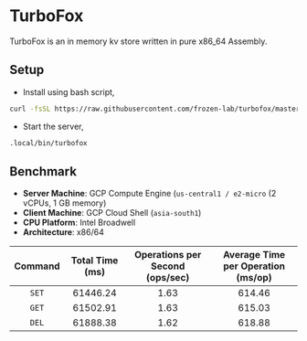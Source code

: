 # TurboFox

TurboFox is an in memory kv store written in pure x86_64 Assembly.

## Setup

- Install using bash script,

 ```bash
 curl -fsSL https://raw.githubusercontent.com/frozen-lab/turbofox/master/install.sh | bash
 ```
- Start the server,
  
```bash
.local/bin/turbofox
```

## Benchmark

- **Server Machine**: GCP Compute Engine (`us-central1 / e2-micro` (2 vCPUs, 1 GB memory)
- **Client Machine**: GCP Cloud Shell (`asia-south1`) 
- **CPU Platform**: Intel Broadwell
- **Architecture**: x86/64

| Command | Total Time (ms) | Operations per Second (ops/sec) | Average Time per Operation (ms/op) |
|:-------:|:---------------:|:-------------------------------:|:----------------------------------:|
| `SET`   | 61446.24         | 1.63                            | 614.46                             |
| `GET`   | 61502.91         | 1.63                            | 615.03                             |
| `DEL`   | 61888.38         | 1.62                            | 618.88                             |

